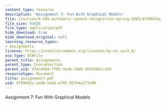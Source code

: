 ```yaml
---
content_type: resource
description: 'Assignment 7: Fun With Graphical Models'
file: /courses/6-345-automatic-speech-recognition-spring-2003/4f99642aaa48e4abe74593744a277a99_assignment7.pdf
file_size: 93026
file_type: application/pdf
hide_download: true
hide_download_original: null
learning_resource_types:
- Assignments
license: https://creativecommons.org/licenses/by-nc-sa/4.0/
ocw_type: OCWFile
parent_title: Assignments
parent_type: CourseSection
parent_uid: 97dcd504-ff85-3ae8-7ab8-103d29b1ce50
resourcetype: Document
title: assignment7.pdf
uid: 4f99642a-aa48-e4ab-e745-93744a277a99
---
```

Assignment 7: Fun With Graphical Models